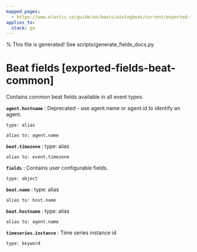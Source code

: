 ```yaml
---
mapped_pages:
  - https://www.elastic.co/guide/en/beats/winlogbeat/current/exported-fields-beat-common.html
applies_to:
  stack: ga
---
```


% This file is generated! See scripts/generate_fields_docs.py

# Beat fields [exported-fields-beat-common]

Contains common beat fields available in all event types.

**`agent.hostname`**
:   Deprecated - use agent.name or agent.id to identify an agent.

    type: alias

    alias to: agent.name


**`beat.timezone`**
:   type: alias

    alias to: event.timezone


**`fields`**
:   Contains user configurable fields.

    type: object


**`beat.name`**
:   type: alias

    alias to: host.name


**`beat.hostname`**
:   type: alias

    alias to: agent.name


**`timeseries.instance`**
:   Time series instance id

    type: keyword


